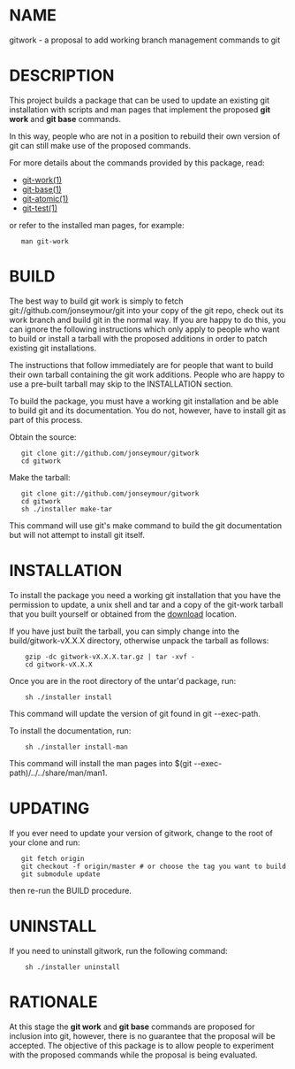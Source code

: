 NAME
====
gitwork - a proposal to add working branch management commands to git

DESCRIPTION
===========
This project builds a package that can be used to update an existing git installation with scripts
and man pages that implement the proposed **git work** and **git base** commands.

In this way, people who are not in a position to rebuild their own version of git can still
make use of the proposed commands.

For more details about the commands provided by this package, read:
<ul>
<li><a href="https://jonseymour.s3.amazonaws.com/git-work.html" target="browse">git-work(1)</a></li>
<li><a href="https://jonseymour.s3.amazonaws.com/git-base.html" target="browse">git-base(1)</a></li>
<li><a href="https://jonseymour.s3.amazonaws.com/git-atomic.html" target="browse">git-atomic(1)</a></li>
<li><a href="https://jonseymour.s3.amazonaws.com/git-test.html" target="browse">git-test(1)</a></li>
</ul>
or refer to the installed man pages, for example:

       man git-work

BUILD
=====
The best way to build git work is simply to fetch git://github.com/jonseymour/git into your
copy of the git repo, check out its work branch and build git in the normal way. If you are happy 
to do this, you can ignore the following instructions which only apply to people who want to build
or install a tarball with the proposed additions in order to patch existing git installations.

The instructions that follow immediately are for people that want to build their own tarball containing
the git work additions. People who are happy to use a pre-built tarball may skip to the INSTALLATION section.

To build the package, you must have a working git installation and be able to build git
and its documentation. You do not, however, have to install git as part of this process.

Obtain the source:

       git clone git://github.com/jonseymour/gitwork
       cd gitwork

Make the tarball:

       git clone git://github.com/jonseymour/gitwork
       cd gitwork
       sh ./installer make-tar

This command will use git's make command to build the git documentation but
will not attempt to install git itself.

INSTALLATION
============
To install the package you need a working git installation that you have the
permission to update, a unix shell and tar and a copy of the git-work tarball
that you built yourself or obtained from the <a href="https://github.com/jonseymour/gitwork/archives/master">download</a>
location.

If you have just built the tarball, you can simply change into the
build/gitwork-vX.X.X directory, otherwise unpack the tarball
as follows:

        gzip -dc gitwork-vX.X.X.tar.gz | tar -xvf -
        cd gitwork-vX.X.X

Once you are in the root directory of the untar'd package, run:

        sh ./installer install

This command will update the version of git found in git --exec-path.

To install the documentation, run:

        sh ./installer install-man

This command will install the man pages into $(git --exec-path)/../../share/man/man1.

UPDATING
========
If you ever need to update your version of gitwork, change to
the root of your clone and run:

       git fetch origin
       git checkout -f origin/master # or choose the tag you want to build
       git submodule update

then re-run the BUILD procedure.

UNINSTALL
=========
If you need to uninstall gitwork, run the following command:

        sh ./installer uninstall

RATIONALE
=========
At this stage the **git work** and **git base** commands are proposed for inclusion
into git, however, there is no guarantee that the proposal will be accepted. The
objective of this package is to allow people to experiment with the proposed
commands while the proposal is being evaluated.
